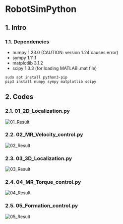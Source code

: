 # RobotSimPython
## 1. Intro
### 1.1. Dependencies
* numpy 1.23.0 (CAUTION: version 1.24 causes error)
* sympy 1.11.1
* matplotlib 3.1.2
* scipy 1.3.3 (for loading MATLAB .mat file)

```
sudo apt install python3-pip
pip3 install numpy sympy matplotlib scipy
```

## 2. Codes
### 2.1. 01_2D_Localization.py
<img src="/figs/01_Result.png" title="01_Result" alt="01_Result"></img>
### 2.2. 02_MR_Velocity_control.py
<img src="/figs/02_Result.png" title="02_Result" alt="02_Result"></img>
### 2.3. 03_3D_Localization.py
<img src="/figs/03_Result.png" title="03_Result" alt="03_Result"></img>
### 2.4. 04_MR_Torque_control.py
<img src="/figs/04_Result.png" title="04_Result" alt="04_Result"></img>
### 2.5. 05_Formation_control.py
<img src="/figs/05_Result.png" title="05_Result" alt="05_Result"></img>
